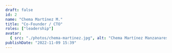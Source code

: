 ```yaml
---
draft: false
id: 2
name: "Chema Martínez M."
title: "Co-Founder / CTO"
roles: ["leadership"]
avatar:
  { src: "./photos/chema-martinez.jpg", alt: "Chema Martínez Manzanares" }
publishDate: "2022-11-09 15:39"
---
```

